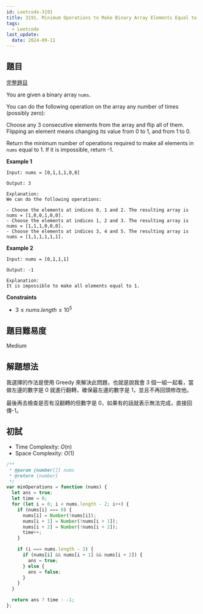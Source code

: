 ```yaml
---
id: Leetcode-3191
title: 3191. Minimum Operations to Make Binary Array Elements Equal to One I
tags:
  - Leetcode
last_update:
  date: 2024-09-11
---
```


## 題目

[完整題目](https://leetcode.com/problems/minimum-operations-to-make-binary-array-elements-equal-to-one-i/description)

You are given a binary array `nums`.

You can do the following operation on the array any number of times (possibly zero):

Choose any 3 consecutive elements from the array and flip all of them.
Flipping an element means changing its value from 0 to 1, and from 1 to 0.

Return the minimum number of operations required to make all elements in `nums` equal to 1. If it is impossible, return -1.

**Example 1**

```
Input: nums = [0,1,1,1,0,0]

Output: 3

Explanation:
We can do the following operations:

- Choose the elements at indices 0, 1 and 2. The resulting array is nums = [1,0,0,1,0,0].
- Choose the elements at indices 1, 2 and 3. The resulting array is nums = [1,1,1,0,0,0].
- Choose the elements at indices 3, 4 and 5. The resulting array is nums = [1,1,1,1,1,1].
```

**Example 2**

```
Input: nums = [0,1,1,1]

Output: -1

Explanation:
It is impossible to make all elements equal to 1.
```

**Constraints**

- $3 \le nums.length \le 10^5$

## 題目難易度

Medium

## 解題想法

我選擇的作法是使用 Greedy 來解決此問題，也就是說我會 3 個一組一起看，當做左邊的數字是 0 就進行翻轉，確保最左邊的數字是 1，並且不再回頭修改他。

最後再去檢查是否有沒翻轉的但數字是 0，如果有的話就表示無法完成，直接回傳-1。

## 初試

- Time Complexity: $O(n)$
- Space Complexity: $O(1)$

```js
/**
 * @param {number[]} nums
 * @return {number}
 */
var minOperations = function (nums) {
  let ans = true;
  let time = 0;
  for (let i = 0; i < nums.length - 2; i++) {
    if (nums[i] === 0) {
      nums[i] = Number(!nums[i]);
      nums[i + 1] = Number(!nums[i + 1]);
      nums[i + 2] = Number(!nums[i + 2]);
      time++;
    }

    if (i === nums.length - 3) {
      if (nums[i] && nums[i + 1] && nums[i + 2]) {
        ans = true;
      } else {
        ans = false;
      }
    }
  }

  return ans ? time : -1;
};
```
